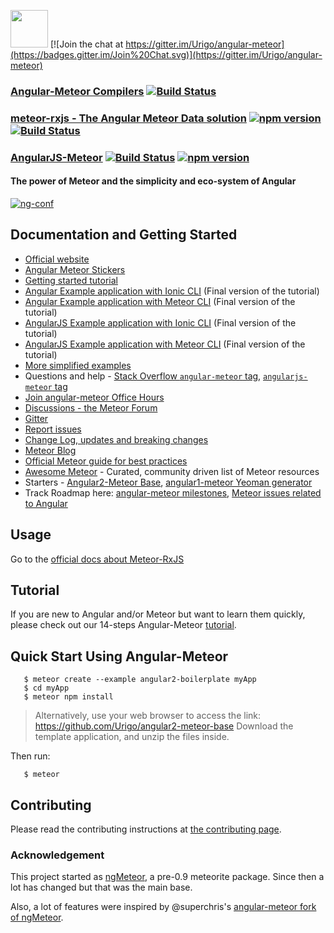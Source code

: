 <a href="https://angular-meteor.com/"><img src="https://s22.postimg.org/vpn3d97ch/logo_large.png" width="60" height="60" /></a>  [![Join the chat at https://gitter.im/Urigo/angular-meteor](https://badges.gitter.im/Join%20Chat.svg)](https://gitter.im/Urigo/angular-meteor)

### [Angular-Meteor Compilers](https://github.com/Urigo/angular-meteor/tree/master/atmosphere-packages) [![Build Status](https://travis-ci.org/Urigo/angular-meteor.svg?branch=master)](https://travis-ci.org/Urigo/angular-meteor)

### [meteor-rxjs - The Angular Meteor Data solution](https://github.com/Urigo/meteor-rxjs) [![npm version](https://badge.fury.io/js/meteor-rxjs.svg)](https://badge.fury.io/js/meteor-rxjs) [![Build Status](https://travis-ci.org/Urigo/meteor-rxjs.svg?branch=master)](https://travis-ci.org/Urigo/meteor-rxjs)

### [AngularJS-Meteor](https://github.com/Urigo/angular-meteor/tree/angular1) [![Build Status](https://travis-ci.org/Urigo/angular-meteor.svg?branch=angular1)](https://travis-ci.org/Urigo/angular-meteor)   [![npm version](https://badge.fury.io/js/angular-meteor.svg)](https://badge.fury.io/js/angular-meteor)

#### The power of Meteor and the simplicity and eco-system of Angular

[![ng-conf](https://img.youtube.com/vi/_mu6BWsnaPM/0.jpg)](https://www.youtube.com/watch?v=_mu6BWsnaPM)

## Documentation and Getting Started
- [Official website](https://www.angular-meteor.com)
- [Angular Meteor Stickers](https://www.stickermule.com/marketplace/9686-angular-meteor-sticker)
- [Getting started tutorial](https://angular-meteor.com/tutorials/whatsapp2-tutorial)
- [Angular Example application with Ionic CLI](https://github.com/Urigo/Ionic2CLI-Meteor-WhatsApp) (Final version of the tutorial)
- [Angular Example application with Meteor CLI](https://github.com/Urigo/Ionic2-MeteorCLI-WhatsApp) (Final version of the tutorial)
- [AngularJS Example application with Ionic CLI](https://github.com/Urigo/IonicCLI-Meteor-WhatsApp) (Final version of the tutorial)
- [AngularJS Example application with Meteor CLI](https://github.com/Urigo/Ionic-MeteorCLI-WhatsApp) (Final version of the tutorial)
- [More simplified examples](https://github.com/Urigo/angular-meteor/tree/master/examples)
- Questions and help - [Stack Overflow `angular-meteor` tag](http://stackoverflow.com/questions/tagged/angular-meteor), [`angularjs-meteor` tag](http://stackoverflow.com/questions/tagged/angularjs-meteor)
- [Join angular-meteor Office Hours](https://plus.google.com/events/cj8i93v7cabr9fab5jvv3r6bb80)
- [Discussions - the Meteor Forum](https://forums.meteor.com/)
- [Gitter](https://gitter.im/Urigo/angular-meteor)
- [Report issues](https://github.com/Urigo/angular-meteor/issues)
- [Change Log, updates and breaking changes](https://github.com/Urigo/angular-meteor/blob/master/CHANGELOG.md)
- [Meteor Blog](https://info.meteor.com/blog)
- [Official Meteor guide for best practices](http://guide.meteor.com/)
- [Awesome Meteor](https://github.com/Urigo/awesome-meteor) - Curated, community driven list of Meteor resources
- Starters - [Angular2-Meteor Base](https://github.com/bsliran/angular2-meteor-base), [angular1-meteor Yeoman generator](https://github.com/ndxbxrme/generator-angular-meteor)
- Track Roadmap here: [angular-meteor milestones](https://github.com/Urigo/angular-meteor/milestones), [Meteor issues related to Angular](https://github.com/meteor/meteor/labels/Project%3AAngular)

## Usage

Go to the [official docs about Meteor-RxJS](https://angular-meteor.com/meteor-rxjs)

## Tutorial

If you are new to Angular and/or Meteor but want to learn them quickly, 
please check out our 14-steps Angular-Meteor [tutorial](https://angular-meteor.com/tutorials/whatsapp2-tutorial).

## Quick Start Using Angular-Meteor
```
   $ meteor create --example angular2-boilerplate myApp
   $ cd myApp
   $ meteor npm install
```

> Alternatively, use your web browser to access the link:
> https://github.com/Urigo/angular2-meteor-base
> Download the template application, and unzip the files inside.

Then run:
```
   $ meteor
```

## Contributing

Please read the contributing instructions at [the contributing page](https://github.com/Urigo/angular-meteor/blob/master/.github/CONTRIBUTING.md).

### Acknowledgement

This project started as [ngMeteor](https://github.com/loneleeandroo/ngMeteor), a pre-0.9 meteorite package. Since then a lot has changed but that was the main base.

Also, a lot of features were inspired by @superchris's [angular-meteor fork of ngMeteor](https://github.com/superchris/angular-meteor).
